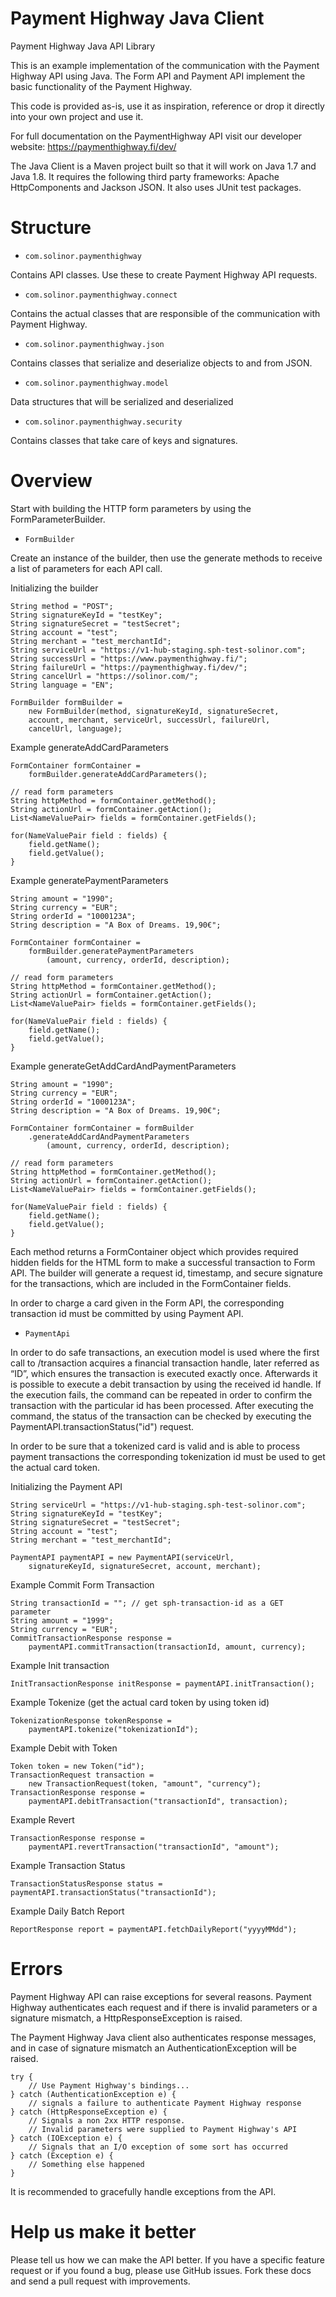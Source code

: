 # Payment Highway Java Client
Payment Highway Java API Library

This is an example implementation of the communication with the Payment Highway API using Java. The Form API and Payment API implement the basic functionality of the Payment Highway.

This code is provided as-is, use it as inspiration, reference or drop it directly into your own project and use it.

For full documentation on the PaymentHighway API visit our developer website: https://paymenthighway.fi/dev/

The Java Client is a Maven project built so that it will work on Java 1.7 and Java 1.8. It requires the following third party frameworks: Apache HttpComponents and Jackson JSON. It also uses JUnit test packages.

# Structure 

* `com.solinor.paymenthighway`

Contains API classes. Use these to create Payment Highway API requests.

* `com.solinor.paymenthighway.connect`

Contains the actual classes that are responsible of the communication with Payment Highway.

* `com.solinor.paymenthighway.json`

Contains classes that serialize and deserialize objects to and from JSON.

* `com.solinor.paymenthighway.model`

Data structures that will be serialized and deserialized

* `com.solinor.paymenthighway.security`

Contains classes that take care of keys and signatures.

# Overview

Start with building the HTTP form parameters by using the FormParameterBuilder. 

- `FormBuilder`

Create an instance of the builder, then use the generate methods to receive a list of parameters for each API call.

Initializing the builder

	String method = "POST";
    String signatureKeyId = "testKey";
    String signatureSecret = "testSecret";
    String account = "test";
    String merchant = "test_merchantId";
    String serviceUrl = "https://v1-hub-staging.sph-test-solinor.com";
    String successUrl = "https://www.paymenthighway.fi/";
    String failureUrl = "https://paymenthighway.fi/dev/";
    String cancelUrl = "https://solinor.com/";
    String language = "EN";

    FormBuilder formBuilder = 
        new FormBuilder(method, signatureKeyId, signatureSecret, 
        account, merchant, serviceUrl, successUrl, failureUrl, 
        cancelUrl, language);


Example generateAddCardParameters

	FormContainer formContainer = 
        formBuilder.generateAddCardParameters();

    // read form parameters
    String httpMethod = formContainer.getMethod();
    String actionUrl = formContainer.getAction();
    List<NameValuePair> fields = formContainer.getFields();

    for(NameValuePair field : fields) {
        field.getName();
        field.getValue();
    }

Example generatePaymentParameters 

	String amount = "1990";
    String currency = "EUR";
    String orderId = "1000123A";
    String description = "A Box of Dreams. 19,90€";

    FormContainer formContainer = 
        formBuilder.generatePaymentParameters
            (amount, currency, orderId, description);

    // read form parameters
    String httpMethod = formContainer.getMethod();
    String actionUrl = formContainer.getAction();
    List<NameValuePair> fields = formContainer.getFields();

    for(NameValuePair field : fields) {
        field.getName();
        field.getValue();
    }
        	
Example generateGetAddCardAndPaymentParameters

	String amount = "1990";
    String currency = "EUR";
    String orderId = "1000123A";
    String description = "A Box of Dreams. 19,90€";

    FormContainer formContainer = formBuilder
        .generateAddCardAndPaymentParameters
            (amount, currency, orderId, description);

    // read form parameters
    String httpMethod = formContainer.getMethod();
    String actionUrl = formContainer.getAction();
    List<NameValuePair> fields = formContainer.getFields();

    for(NameValuePair field : fields) {
        field.getName();
        field.getValue();
    }

Each method returns a FormContainer object which provides required hidden fields for the HTML form to make a successful transaction to Form API. The builder will generate a request id, timestamp, and secure signature for the transactions, which are included in the FormContainer fields.

In order to charge a card given in the Form API, the corresponding transaction id must be committed by using Payment API.

- `PaymentApi`

In order to do safe transactions, an execution model is used where the first call to /transaction acquires a financial transaction handle, later referred as “ID”, which ensures the transaction is executed exactly once. Afterwards it is possible to execute a debit transaction by using the received id handle. If the execution fails, the command can be repeated in order to confirm the transaction with the particular id has been processed. After executing the command, the status of the transaction can be checked by executing the PaymentAPI.transactionStatus("id") request. 

In order to be sure that a tokenized card is valid and is able to process payment transactions the corresponding tokenization id must be used to get the actual card token. 

Initializing the Payment API

	String serviceUrl = "https://v1-hub-staging.sph-test-solinor.com";
    String signatureKeyId = "testKey";
    String signatureSecret = "testSecret";
    String account = "test";
    String merchant = "test_merchantId";

    PaymentAPI paymentAPI = new PaymentAPI(serviceUrl,
        signatureKeyId, signatureSecret, account, merchant);
        
Example Commit Form Transaction

	String transactionId = ""; // get sph-transaction-id as a GET parameter
    String amount = "1999";
    String currency = "EUR";
    CommitTransactionResponse response = 
        paymentAPI.commitTransaction(transactionId, amount, currency);

Example Init transaction

	InitTransactionResponse initResponse = paymentAPI.initTransaction();
	
Example Tokenize (get the actual card token by using token id)

	TokenizationResponse tokenResponse = 
		paymentAPI.tokenize("tokenizationId");
			
Example Debit with Token

	Token token = new Token("id");
	TransactionRequest transaction = 
		new TransactionRequest(token, "amount", "currency");
	TransactionResponse response = 
		paymentAPI.debitTransaction("transactionId", transaction);
		
Example Revert

	TransactionResponse response = 
		paymentAPI.revertTransaction("transactionId", "amount");

Example Transaction Status

	TransactionStatusResponse status = paymentAPI.transactionStatus("transactionId");
	
Example Daily Batch Report

	ReportResponse report = paymentAPI.fetchDailyReport("yyyyMMdd");
	

# Errors

Payment Highway API can raise exceptions for several reasons. Payment Highway authenticates each request and if there is invalid parameters or a signature mismatch, a HttpResponseException is raised.

The Payment Highway Java client also authenticates response messages, and in case of signature mismatch an AuthenticationException will be raised.

	try {
 		// Use Payment Highway's bindings...
	} catch (AuthenticationException e) {
 		// signals a failure to authenticate Payment Highway response
	} catch (HttpResponseException e) {
  		// Signals a non 2xx HTTP response.
  		// Invalid parameters were supplied to Payment Highway's API
	} catch (IOException e) {
  		// Signals that an I/O exception of some sort has occurred
	} catch (Exception e) {
  		// Something else happened
	}

It is recommended to gracefully handle exceptions from the API.

# Help us make it better

Please tell us how we can make the API better. If you have a specific feature request or if you found a bug, please use GitHub issues. Fork these docs and send a pull request with improvements.

